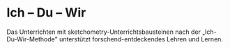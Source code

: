 #  Ich – Du – Wir

Das Unterrichten mit sketchometry-Unterrichtsbausteinen nach der „Ich-Du-Wir-Methode" unterstützt forschend-entdeckendes Lehren und Lernen.